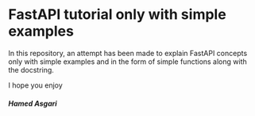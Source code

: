 # FastAPI tutorial only with simple examples

In this repository, an attempt has been made to explain FastAPI concepts only with simple examples and in the form of simple functions along with the docstring.

I hope you enjoy

##### Hamed Asgari
